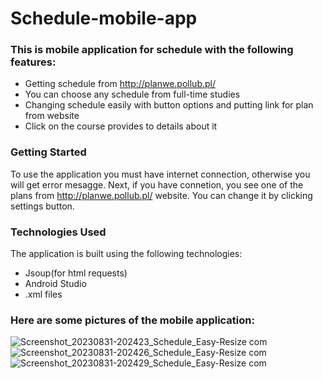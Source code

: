 # Schedule-mobile-app
### This is mobile application for schedule with the following features:
- Getting schedule from http://planwe.pollub.pl/
- You can choose any schedule from full-time studies
- Changing schedule easily with button options and putting link for plan from website
- Click on the course provides to details about it

### Getting Started
To use the application you must have internet connection, otherwise you will get error mesagge. Next, if you have connetion, you see one of the plans from http://planwe.pollub.pl/ website. You can change it by clicking settings button.

 ### Technologies Used
 The application is built using the following technologies:

- Jsoup(for html requests)
- Android Studio
- .xml files

### Here are some pictures of the mobile application:

![Screenshot_20230831-202423_Schedule_Easy-Resize com](https://github.com/AdamDawi/Schedule-mobile-app/assets/49430055/e2141930-d0c7-4e0c-b740-416ecdb88cac)
![Screenshot_20230831-202426_Schedule_Easy-Resize com](https://github.com/AdamDawi/Schedule-mobile-app/assets/49430055/0f010b0e-10ae-4497-9a33-0d8bbb37a88e)
![Screenshot_20230831-202429_Schedule_Easy-Resize com](https://github.com/AdamDawi/Schedule-mobile-app/assets/49430055/f23b7fe7-eac2-4d7b-a327-ae17cf134485)
